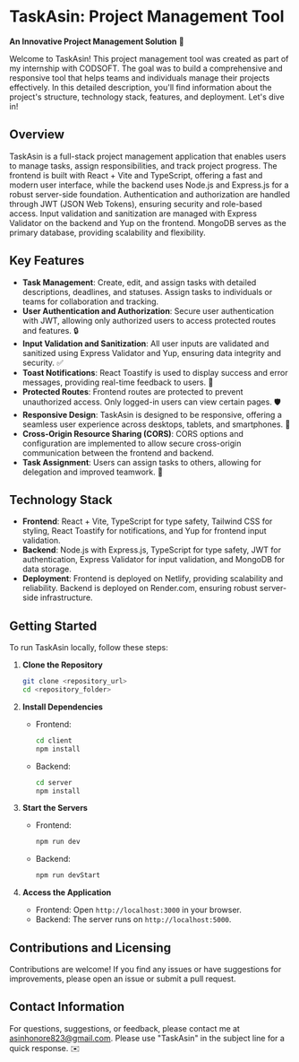 # TaskAsin: Project Management Tool
**An Innovative Project Management Solution** 📝

Welcome to TaskAsin! This project management tool was created as part of my internship with CODSOFT. The goal was to build a comprehensive and responsive tool that helps teams and individuals manage their projects effectively. In this detailed description, you'll find information about the project's structure, technology stack, features, and deployment. Let's dive in!

## Overview
TaskAsin is a full-stack project management application that enables users to manage tasks, assign responsibilities, and track project progress. The frontend is built with React + Vite and TypeScript, offering a fast and modern user interface, while the backend uses Node.js and Express.js for a robust server-side foundation. Authentication and authorization are handled through JWT (JSON Web Tokens), ensuring security and role-based access. Input validation and sanitization are managed with Express Validator on the backend and Yup on the frontend. MongoDB serves as the primary database, providing scalability and flexibility.

## Key Features
- **Task Management**: Create, edit, and assign tasks with detailed descriptions, deadlines, and statuses. Assign tasks to individuals or teams for collaboration and tracking.
- **User Authentication and Authorization**: Secure user authentication with JWT, allowing only authorized users to access protected routes and features. 🔒
- **Input Validation and Sanitization**: All user inputs are validated and sanitized using Express Validator and Yup, ensuring data integrity and security. ✅
- **Toast Notifications**: React Toastify is used to display success and error messages, providing real-time feedback to users. 🎉
- **Protected Routes**: Frontend routes are protected to prevent unauthorized access. Only logged-in users can view certain pages. 🛡️
- **Responsive Design**: TaskAsin is designed to be responsive, offering a seamless user experience across desktops, tablets, and smartphones. 📱
- **Cross-Origin Resource Sharing (CORS)**: CORS options and configuration are implemented to allow secure cross-origin communication between the frontend and backend.
- **Task Assignment**: Users can assign tasks to others, allowing for delegation and improved teamwork. 🤝

## Technology Stack
- **Frontend**: React + Vite, TypeScript for type safety, Tailwind CSS for styling, React Toastify for notifications, and Yup for frontend input validation.
- **Backend**: Node.js with Express.js, TypeScript for type safety, JWT for authentication, Express Validator for input validation, and MongoDB for data storage.
- **Deployment**: Frontend is deployed on Netlify, providing scalability and reliability. Backend is deployed on Render.com, ensuring robust server-side infrastructure.

## Getting Started
To run TaskAsin locally, follow these steps:

1. **Clone the Repository**
   ```bash
   git clone <repository_url>
   cd <repository_folder>
   ```

2. **Install Dependencies**
   - Frontend:
     ```bash
     cd client
     npm install
     ```
   - Backend:
     ```bash
     cd server
     npm install
     ```

3. **Start the Servers**
   - Frontend:
     ```bash
     npm run dev
     ```
   - Backend:
     ```bash
     npm run devStart
     ```

4. **Access the Application**
   - Frontend: Open `http://localhost:3000` in your browser.
   - Backend: The server runs on `http://localhost:5000`.

## Contributions and Licensing
Contributions are welcome! If you find any issues or have suggestions for improvements, please open an issue or submit a pull request.

## Contact Information
For questions, suggestions, or feedback, please contact me at [asinhonore823@gmail.com](mailto:asinhonore823@gmail.com). Please use "TaskAsin" in the subject line for a quick response. ✉️
